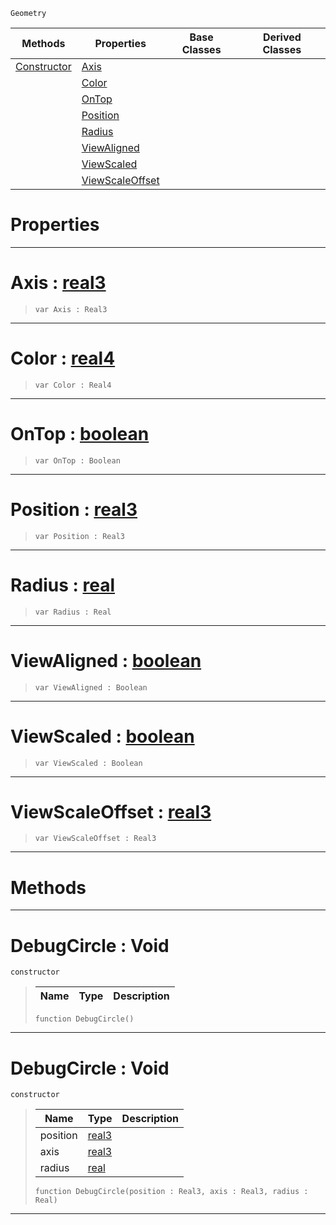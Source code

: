  `Geometry`

|Methods|Properties|Base Classes|Derived Classes|
|---|---|---|---|
|[ Constructor](debugcircle.md#debugcircle-void)|[ Axis](debugcircle.md#axis-zilch-engine-documen)| | |
| |[ Color](debugcircle.md#color-zilch-engine-docume)| | |
| |[ OnTop](debugcircle.md#ontop-zilch-engine-docume)| | |
| |[ Position](debugcircle.md#position-zilch-engine-doc)| | |
| |[ Radius](debugcircle.md#radius-zilch-engine-docum)| | |
| |[ ViewAligned](debugcircle.md#viewaligned-zilch-engine)| | |
| |[ ViewScaled](debugcircle.md#viewscaled-zilch-engine-d)| | |
| |[ ViewScaleOffset](debugcircle.md#viewscaleoffset-zilch-eng)| | |


 #  Properties


---  
 #  Axis : [real3](../nada_base_types/real3.md)

> 
> ```TS:Nada
> var Axis : Real3


---  
 #  Color : [real4](../nada_base_types/real4.md)

> 
> ```TS:Nada
> var Color : Real4


---  
 #  OnTop : [boolean](../nada_base_types/boolean.md)

> 
> ```TS:Nada
> var OnTop : Boolean


---  
 #  Position : [real3](../nada_base_types/real3.md)

> 
> ```TS:Nada
> var Position : Real3


---  
 #  Radius : [real](../nada_base_types/real.md)

> 
> ```TS:Nada
> var Radius : Real


---  
 #  ViewAligned : [boolean](../nada_base_types/boolean.md)

> 
> ```TS:Nada
> var ViewAligned : Boolean


---  
 #  ViewScaled : [boolean](../nada_base_types/boolean.md)

> 
> ```TS:Nada
> var ViewScaled : Boolean


---  
 #  ViewScaleOffset : [real3](../nada_base_types/real3.md)

> 
> ```TS:Nada
> var ViewScaleOffset : Real3


---  
 #  Methods


---  
 #  DebugCircle : Void

 `constructor`

> 
> |Name|Type|Description|
> |---|---|---|
> ```TS:Nada
> function DebugCircle()
> ``` 


---  
 #  DebugCircle : Void

 `constructor`

> 
> |Name|Type|Description|
> |---|---|---|
> |position|[real3](../nada_base_types/real3.md)| |
> |axis|[real3](../nada_base_types/real3.md)| |
> |radius|[real](../nada_base_types/real.md)| |
> ```TS:Nada
> function DebugCircle(position : Real3, axis : Real3, radius : Real)
> ``` 


---  
 

 